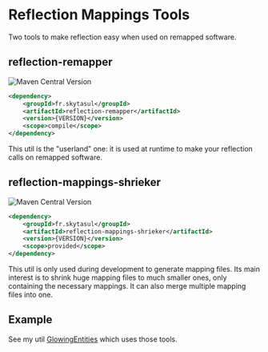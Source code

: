 # Reflection Mappings Tools
Two tools to make reflection easy when used on remapped software.

## reflection-remapper
![Maven Central Version](https://img.shields.io/maven-central/v/fr.skytasul/reflection-remapper)
```xml
<dependency>
    <groupId>fr.skytasul</groupId>
    <artifactId>reflection-remapper</artifactId>
    <version>{VERSION}</version>
    <scope>compile</scope>
</dependency>
```
This util is the "userland" one: it is used at runtime to make your reflection calls on remapped software.

## reflection-mappings-shrieker
![Maven Central Version](https://img.shields.io/maven-central/v/fr.skytasul/reflection-mappings-shrieker)
```xml
<dependency>
    <groupId>fr.skytasul</groupId>
    <artifactId>reflection-mappings-shrieker</artifactId>
    <version>{VERSION}</version>
    <scope>provided</scope>
</dependency>
```
This util is only used during development to generate mapping files. Its main interest is to shrink huge mapping files to much smaller ones, only containing the necessary mappings. It can also merge multiple mapping files into one.

## Example
See my util [GlowingEntities](https://github.com/SkytAsul/GlowingEntities) which uses those tools.